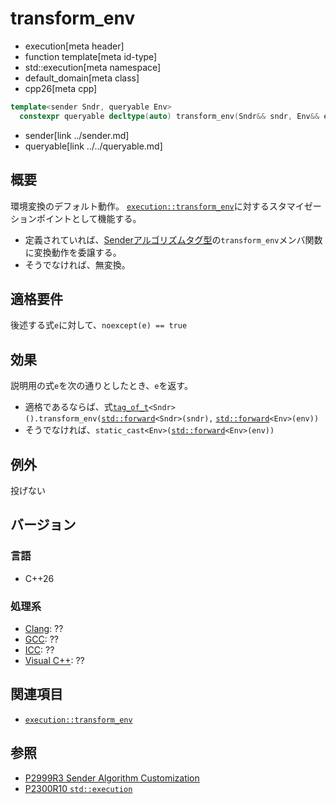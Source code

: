 # transform_env
* execution[meta header]
* function template[meta id-type]
* std::execution[meta namespace]
* default_domain[meta class]
* cpp26[meta cpp]

```cpp
template<sender Sndr, queryable Env>
  constexpr queryable decltype(auto) transform_env(Sndr&& sndr, Env&& env) noexcept;
```
* sender[link ../sender.md]
* queryable[link ../../queryable.md]

## 概要
環境変換のデフォルト動作。
[`execution::transform_env`](../transform_env.md)に対するスタマイゼーションポイントとして機能する。

- 定義されていれば、[Senderアルゴリズムタグ型](../tag_of_t.md)の`transform_env`メンバ関数に変換動作を委譲する。
- そうでなければ、無変換。


## 適格要件
後述する式`e`に対して、`noexcept(e) == true`


## 効果
説明用の式`e`を次の通りとしたとき、`e`を返す。

- 適格であるならば、式[`tag_of_t`](../tag_of_t.md)`<Sndr>().transform_env(`[`std::forward`](/reference/utility/forward.md)`<Sndr>(sndr),` [`std::forward`](/reference/utility/forward.md)`<Env>(env))`
- そうでなければ、`static_cast<Env>(`[`std::forward`](/reference/utility/forward.md)`<Env>(env))`


## 例外
投げない


## バージョン
### 言語
- C++26

### 処理系
- [Clang](/implementation.md#clang): ??
- [GCC](/implementation.md#gcc): ??
- [ICC](/implementation.md#icc): ??
- [Visual C++](/implementation.md#visual_cpp): ??


## 関連項目
- [`execution::transform_env`](../transform_env.md)


## 参照
- [P2999R3 Sender Algorithm Customization](https://www.open-std.org/jtc1/sc22/wg21/docs/papers/2023/p2999r3.html)
- [P2300R10 `std::execution`](https://www.open-std.org/jtc1/sc22/wg21/docs/papers/2024/p2300r10.html)
